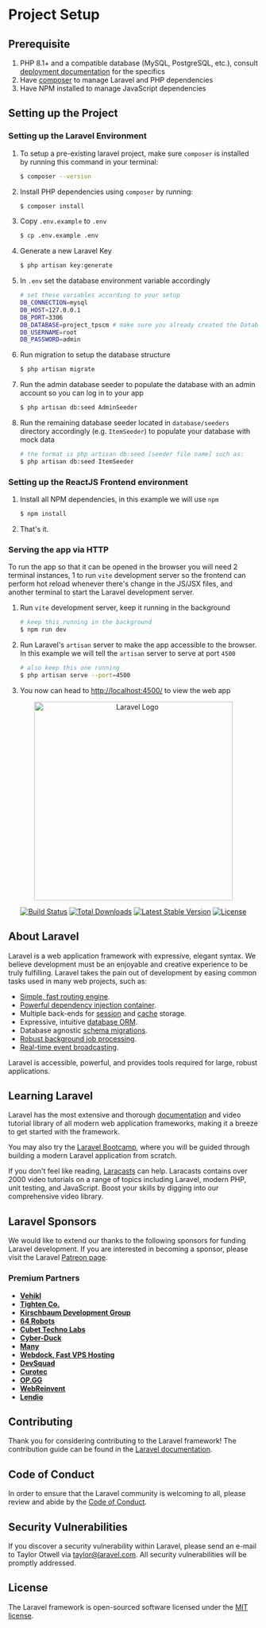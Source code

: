 # Project Setup

## Prerequisite

1. PHP 8.1+ and a compatible database (MySQL, PostgreSQL, etc.), consult [deployment documentation](https://laravel.com/docs/10.x/deployment) for the specifics
2. Have [composer](https://getcomposer.org/download/) to manage Laravel and PHP dependencies
3. Have NPM installed to manage JavaScript dependencies

## Setting up the Project

### Setting up the Laravel Environment

1. To setup a pre-existing laravel project, make sure `composer` is installed by running this command in your terminal:
    ```sh
    $ composer --version
    ```
2. Install PHP dependencies using `composer` by running:
    ```sh
    $ composer install
    ```
3. Copy `.env.example` to `.env`
    ```sh
    $ cp .env.example .env
    ```
4. Generate a new Laravel Key
    ```sh
    $ php artisan key:generate
    ```
5. In `.env` set the database environment variable accordingly
    ```sh
    # set these variables according to your setup
    DB_CONNECTION=mysql
    DB_HOST=127.0.0.1
    DB_PORT=3306
    DB_DATABASE=project_tpscm # make sure you already created the Database/Schema
    DB_USERNAME=root
    DB_PASSWORD=admin
    ```
6. Run migration to setup the database structure
    ```sh
    $ php artisan migrate
    ```
7. Run the admin database seeder to populate the database with an admin account so you can log in to your app
    ```sh
    $ php artisan db:seed AdminSeeder
    ```
8. Run the remaining database seeder located in `database/seeders` directory accordingly (e.g. `ItemSeeder`) to populate your database with mock data
    ```sh
    # the format is php artisan db:seed [seeder file name] such as:
    $ php artisan db:seed ItemSeeder
    ```

### Setting up the ReactJS Frontend environment

1. Install all NPM dependencies, in this example we will use `npm`
    ```sh
    $ npm install
    ```
2. That's it.

### Serving the app via HTTP

To run the app so that it can be opened in the browser you will need 2 terminal instances, 1 to run `vite` development server so the frontend can perform hot reload whenever there's change in the JS/JSX files, and another terminal to start the Laravel development server.

1. Run `vite` development server, keep it running in the background

    ```sh
    # keep this running in the background
    $ npm run dev
    ```

2. Run Laravel's `artisan` server to make the app accessible to the browser. In this example we will tell the `artisan` server to serve at port `4500`
    ```sh
    # also keep this one running
    $ php artisan serve --port=4500
    ```
3. You now can head to [http://localhost:4500/](http://localhost:4500/) to view the web app

<p align="center"><a href="https://laravel.com" target="_blank"><img src="https://raw.githubusercontent.com/laravel/art/master/logo-lockup/5%20SVG/2%20CMYK/1%20Full%20Color/laravel-logolockup-cmyk-red.svg" width="400" alt="Laravel Logo"></a></p>

<p align="center">
<a href="https://github.com/laravel/framework/actions"><img src="https://github.com/laravel/framework/workflows/tests/badge.svg" alt="Build Status"></a>
<a href="https://packagist.org/packages/laravel/framework"><img src="https://img.shields.io/packagist/dt/laravel/framework" alt="Total Downloads"></a>
<a href="https://packagist.org/packages/laravel/framework"><img src="https://img.shields.io/packagist/v/laravel/framework" alt="Latest Stable Version"></a>
<a href="https://packagist.org/packages/laravel/framework"><img src="https://img.shields.io/packagist/l/laravel/framework" alt="License"></a>
</p>

## About Laravel

Laravel is a web application framework with expressive, elegant syntax. We believe development must be an enjoyable and creative experience to be truly fulfilling. Laravel takes the pain out of development by easing common tasks used in many web projects, such as:

-   [Simple, fast routing engine](https://laravel.com/docs/routing).
-   [Powerful dependency injection container](https://laravel.com/docs/container).
-   Multiple back-ends for [session](https://laravel.com/docs/session) and [cache](https://laravel.com/docs/cache) storage.
-   Expressive, intuitive [database ORM](https://laravel.com/docs/eloquent).
-   Database agnostic [schema migrations](https://laravel.com/docs/migrations).
-   [Robust background job processing](https://laravel.com/docs/queues).
-   [Real-time event broadcasting](https://laravel.com/docs/broadcasting).

Laravel is accessible, powerful, and provides tools required for large, robust applications.

## Learning Laravel

Laravel has the most extensive and thorough [documentation](https://laravel.com/docs) and video tutorial library of all modern web application frameworks, making it a breeze to get started with the framework.

You may also try the [Laravel Bootcamp](https://bootcamp.laravel.com), where you will be guided through building a modern Laravel application from scratch.

If you don't feel like reading, [Laracasts](https://laracasts.com) can help. Laracasts contains over 2000 video tutorials on a range of topics including Laravel, modern PHP, unit testing, and JavaScript. Boost your skills by digging into our comprehensive video library.

## Laravel Sponsors

We would like to extend our thanks to the following sponsors for funding Laravel development. If you are interested in becoming a sponsor, please visit the Laravel [Patreon page](https://patreon.com/taylorotwell).

### Premium Partners

-   **[Vehikl](https://vehikl.com/)**
-   **[Tighten Co.](https://tighten.co)**
-   **[Kirschbaum Development Group](https://kirschbaumdevelopment.com)**
-   **[64 Robots](https://64robots.com)**
-   **[Cubet Techno Labs](https://cubettech.com)**
-   **[Cyber-Duck](https://cyber-duck.co.uk)**
-   **[Many](https://www.many.co.uk)**
-   **[Webdock, Fast VPS Hosting](https://www.webdock.io/en)**
-   **[DevSquad](https://devsquad.com)**
-   **[Curotec](https://www.curotec.com/services/technologies/laravel/)**
-   **[OP.GG](https://op.gg)**
-   **[WebReinvent](https://webreinvent.com/?utm_source=laravel&utm_medium=github&utm_campaign=patreon-sponsors)**
-   **[Lendio](https://lendio.com)**

## Contributing

Thank you for considering contributing to the Laravel framework! The contribution guide can be found in the [Laravel documentation](https://laravel.com/docs/contributions).

## Code of Conduct

In order to ensure that the Laravel community is welcoming to all, please review and abide by the [Code of Conduct](https://laravel.com/docs/contributions#code-of-conduct).

## Security Vulnerabilities

If you discover a security vulnerability within Laravel, please send an e-mail to Taylor Otwell via [taylor@laravel.com](mailto:taylor@laravel.com). All security vulnerabilities will be promptly addressed.

## License

The Laravel framework is open-sourced software licensed under the [MIT license](https://opensource.org/licenses/MIT).

